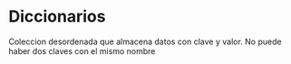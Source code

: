 # Diccionarios
Coleccion desordenada que almacena datos con clave y valor. No puede haber dos claves con el mismo nombre
